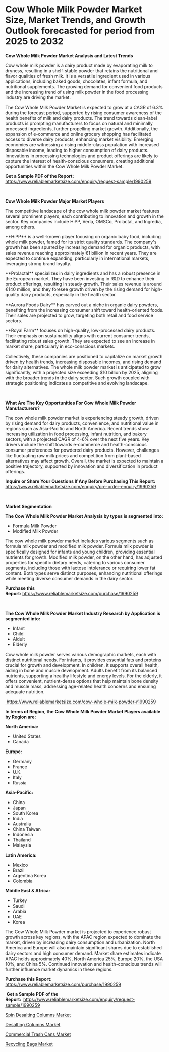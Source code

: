 <p><h1>Cow Whole Milk Powder Market Size, Market Trends, and Growth Outlook forecasted for period from 2025 to 2032</h1></p><p><strong>Cow Whole Milk Powder Market Analysis and Latest Trends</strong></p>
<p><p>Cow whole milk powder is a dairy product made by evaporating milk to dryness, resulting in a shelf-stable powder that retains the nutritional and flavor qualities of fresh milk. It is a versatile ingredient used in various applications, including baked goods, chocolates, infant formula, and nutritional supplements. The growing demand for convenient food products and the increasing trend of using milk powder in the food processing industry are driving the market.</p><p>The Cow Whole Milk Powder Market is expected to grow at a CAGR of 6.3% during the forecast period, supported by rising consumer awareness of the health benefits of milk and dairy products. The trend towards clean-label products is prompting manufacturers to focus on natural and minimally processed ingredients, further propelling market growth. Additionally, the expansion of e-commerce and online grocery shopping has facilitated access to diverse dairy products, enhancing market visibility. Emerging economies are witnessing a rising middle-class population with increased disposable income, leading to higher consumption of dairy products. Innovations in processing technologies and product offerings are likely to capture the interest of health-conscious consumers, creating additional opportunities within the Cow Whole Milk Powder Market.</p></p>
<p><strong>Get a Sample PDF of the Report:&nbsp;</strong> <a href="https://www.reliablemarketsize.com/enquiry/request-sample/1990259?utm_campaign=2005&utm_medium=2&utm_source=Github&utm_content=ia&utm_term=05042025&utm_id=cow-whole-milk-powder">https://www.reliablemarketsize.com/enquiry/request-sample/1990259</a></p>
<p>&nbsp;</p>
<p><strong>Cow Whole Milk Powder Major Market Players</strong></p>
<p><p>The competitive landscape of the cow whole milk powder market features several prominent players, each contributing to innovation and growth in the sector. Key companies include HiPP, Verla, OMSCo, Prolactal, and Ingredia, among others.</p><p>**HiPP** is a well-known player focusing on organic baby food, including whole milk powder, famed for its strict quality standards. The company's growth has been spurred by increasing demand for organic products, with sales revenue reaching approximately €1 billion in recent years. They are expected to continue expanding, particularly in international markets, leveraging strong brand loyalty.</p><p>**Prolactal** specializes in dairy ingredients and has a robust presence in the European market. They have been investing in R&D to enhance their product offerings, resulting in steady growth. Their sales revenue is around €140 million, and they foresee growth driven by the rising demand for high-quality dairy products, especially in the health sector.</p><p>**Aurora Foods Dairy** has carved out a niche in organic dairy powders, benefiting from the increasing consumer shift toward health-oriented foods. Their sales are projected to grow, targeting both retail and food service sectors.</p><p>**Royal Farm** focuses on high-quality, low-processed dairy products. Their emphasis on sustainability aligns with current consumer trends, facilitating robust sales growth. They are expected to see an increase in market share, particularly in eco-conscious markets.</p><p>Collectively, these companies are positioned to capitalize on market growth driven by health trends, increasing disposable incomes, and rising demand for dairy alternatives. The whole milk powder market is anticipated to grow significantly, with a projected size exceeding $10 billion by 2025, aligning with the broader trends in the dairy sector. Such growth coupled with strategic positioning indicates a competitive and evolving landscape.</p></p>
<p>&nbsp;</p>
<p><strong>What Are The Key Opportunities For Cow Whole Milk Powder Manufacturers?</strong></p>
<p><p>The cow whole milk powder market is experiencing steady growth, driven by rising demand for dairy products, convenience, and nutritional value in regions such as Asia-Pacific and North America. Recent trends show increasing utilization in food processing, infant nutrition, and bakery sectors, with a projected CAGR of 4-6% over the next five years. Key drivers include the shift towards e-commerce and health-conscious consumer preferences for powdered dairy products. However, challenges like fluctuating raw milk prices and competition from plant-based alternatives may affect growth. Overall, the market is expected to maintain a positive trajectory, supported by innovation and diversification in product offerings.</p></p>
<p><strong>Inquire or Share Your Questions If Any Before Purchasing This Report:</strong> <a href="https://www.reliablemarketsize.com/enquiry/pre-order-enquiry/1990259?utm_campaign=2005&utm_medium=2&utm_source=Github&utm_content=ia&utm_term=05042025&utm_id=cow-whole-milk-powder">https://www.reliablemarketsize.com/enquiry/pre-order-enquiry/1990259</a></p>
<p>&nbsp;</p>
<p><strong>Market Segmentation</strong></p>
<p><strong>The Cow Whole Milk Powder Market Analysis by types is segmented into:</strong></p>
<p><ul><li>Formula Milk Powder</li><li>Modified Milk Powder</li></ul></p>
<p><p>The cow whole milk powder market includes various segments such as formula milk powder and modified milk powder. Formula milk powder is specifically designed for infants and young children, providing essential nutrients for growth. Modified milk powder, on the other hand, has adjusted properties for specific dietary needs, catering to various consumer segments, including those with lactose intolerance or requiring lower fat content. Both types serve distinct purposes, enhancing nutritional offerings while meeting diverse consumer demands in the dairy sector.</p></p>
<p><strong>Purchase this Report:&nbsp;</strong><a href="https://www.reliablemarketsize.com/purchase/1990259?utm_campaign=2005&utm_medium=2&utm_source=Github&utm_content=ia&utm_term=05042025&utm_id=cow-whole-milk-powder">https://www.reliablemarketsize.com/purchase/1990259</a></p>
<p>&nbsp;</p>
<p><strong>The Cow Whole Milk Powder Market Industry Research by Application is segmented into:</strong></p>
<p><ul><li>Infant</li><li>Child</li><li>Aldult</li><li>Elderly</li></ul></p>
<p><p>Cow whole milk powder serves various demographic markets, each with distinct nutritional needs. For infants, it provides essential fats and proteins crucial for growth and development. In children, it supports overall health, aiding in bone and muscle development. Adults benefit from its balanced nutrients, supporting a healthy lifestyle and energy levels. For the elderly, it offers convenient, nutrient-dense options that help maintain bone density and muscle mass, addressing age-related health concerns and ensuring adequate nutrition.</p></p>
<p><a href="https://www.reliablemarketsize.com/cow-whole-milk-powder-r1990259?utm_campaign=2005&utm_medium=2&utm_source=Github&utm_content=ia&utm_term=05042025&utm_id=cow-whole-milk-powder">&nbsp;https://www.reliablemarketsize.com/cow-whole-milk-powder-r1990259</a></p>
<p><strong>In terms of Region, the Cow Whole Milk Powder Market Players available by Region are:</strong></p>
<p>
    <p> <strong> North America: </strong>
        <ul>
            <li>United States</li>
            <li>Canada</li>
        </ul>
        </p> 
    <p> <strong> Europe: </strong>
        <ul>
            <li>Germany</li>
            <li>France</li>
            <li>U.K.</li>
            <li>Italy</li>
            <li>Russia</li>
        </ul>
        </p> 
    <p> <strong> Asia-Pacific: </strong>
        <ul>
            <li>China</li>
            <li>Japan</li>
            <li>South Korea</li>
            <li>India</li>
            <li>Australia</li>
            <li>China Taiwan</li>
            <li>Indonesia</li>
            <li>Thailand</li>
            <li>Malaysia</li>
        </ul>
        </p> 
    <p> <strong> Latin America: </strong>
        <ul>
            <li>Mexico</li>
            <li>Brazil</li>
            <li>Argentina Korea</li>
            <li>Colombia</li>
        </ul>
        </p> 
    <p> <strong> Middle East & Africa: </strong>
        <ul>
            <li>Turkey</li>
            <li>Saudi</li>
            <li>Arabia</li>
            <li>UAE</li>
            <li>Korea</li>
        </ul>
    </p>
    </p>
<p><p>The Cow Whole Milk Powder market is projected to experience robust growth across key regions, with the APAC region expected to dominate the market, driven by increasing dairy consumption and urbanization. North America and Europe will also maintain significant shares due to established dairy sectors and high consumer demand. Market share estimates indicate APAC holds approximately 40%, North America 25%, Europe 20%, the USA 10%, and China 5%. Continued innovation and health-conscious trends will further influence market dynamics in these regions.</p></p>
<p><strong>Purchase this Report: </strong><a href="https://www.reliablemarketsize.com/purchase/1990259?utm_campaign=2005&utm_medium=2&utm_source=Github&utm_content=ia&utm_term=05042025&utm_id=cow-whole-milk-powder">https://www.reliablemarketsize.com/purchase/1990259</a></p>
<p>&nbsp;<strong>Get a Sample PDF of the Report:&nbsp;&nbsp;</strong><a href="https://www.reliablemarketsize.com/enquiry/request-sample/1990259?utm_campaign=2005&utm_medium=2&utm_source=Github&utm_content=ia&utm_term=05042025&utm_id=cow-whole-milk-powder">https://www.reliablemarketsize.com/enquiry/request-sample/1990259</a></p>
<p><strong></strong></p>
<p><p><a href="https://github.com/sleeprudantf/Market-Research-Report-List-1/blob/main/spin-desalting-columns-market.md?utm_campaign=2005&utm_medium=2&utm_source=Github&utm_content=ia&utm_term=05042025&utm_id=cow-whole-milk-powder">Spin Desalting Columns Market</a></p><p><a href="https://github.com/kakeryttri0c/Market-Research-Report-List-1/blob/main/desalting-columns-market.md?utm_campaign=2005&utm_medium=2&utm_source=Github&utm_content=ia&utm_term=05042025&utm_id=cow-whole-milk-powder">Desalting Columns Market</a></p><p><a href="https://github.com/BrandonBrown3773/Market-Research-Report-List-1/blob/main/commercial-trash-cans-market.md?utm_campaign=2005&utm_medium=2&utm_source=Github&utm_content=ia&utm_term=05042025&utm_id=cow-whole-milk-powder">Commercial Trash Cans Market</a></p><p><a href="https://github.com/lylyparadise/Market-Research-Report-List-6/blob/main/recycling-bags-market.md?utm_campaign=2005&utm_medium=2&utm_source=Github&utm_content=ia&utm_term=05042025&utm_id=cow-whole-milk-powder">Recycling Bags Market</a></p></p>